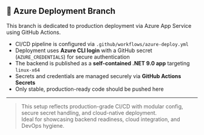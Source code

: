 ## 🚀 Azure Deployment Branch

This branch is dedicated to production deployment via Azure App Service using GitHub Actions.

- CI/CD pipeline is configured via `.github/workflows/azure-deploy.yml`
- Deployment uses **Azure CLI login** with a GitHub secret (`AZURE_CREDENTIALS`) for secure authentication
- The backend is published as a **self-contained .NET 9.0 app** targeting `linux-x64`
- Secrets and credentials are managed securely via **GitHub Actions Secrets**
- Only stable, production-ready code should be pushed here
---
> This setup reflects production-grade CI/CD with modular config, secure secret handling, and cloud-native deployment.  
> Ideal for showcasing backend readiness, cloud integration, and DevOps hygiene.